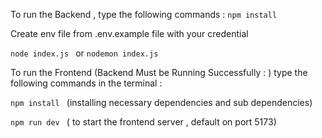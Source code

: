 To run the Backend , type the following commands : 
```npm install ```

Create env file from .env.example file with your credential 

```node index.js ```
or 
```nodemon index.js```


To run the Frontend (Backend Must be Running Successfully : ) type the following commands in the terminal : 

```npm install ```
(installing necessary dependencies and sub dependencies)

```npm run dev ```
( to start the frontend server , default on port 5173)
<!-- Backend : 
Cors  -->